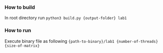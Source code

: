 <h3>How to  build</h3>

In root directory run ```python3 build.py {output-folder} lab1```

<h3>How to run</h3>

Execute binary file as following ```{path-to-binary}/lab1 {number-of-threads} {size-of-matrix}```
